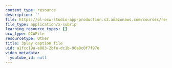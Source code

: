 ```yaml
---
content_type: resource
description: ''
file: https://ol-ocw-studio-app-production.s3.amazonaws.com/courses/res-9-003-brains-minds-and-machines-summer-course-summer-2015/a1fcc19ae8832bfedc1b96a8c0f7f97e_D8zaRaVWy9k.srt
file_type: application/x-subrip
learning_resource_types: []
ocw_type: OCWFile
resourcetype: Other
title: 3play caption file
uid: a1fcc19a-e883-2bfe-dc1b-96a8c0f7f97e
video_metadata:
  youtube_id: null
---
```

